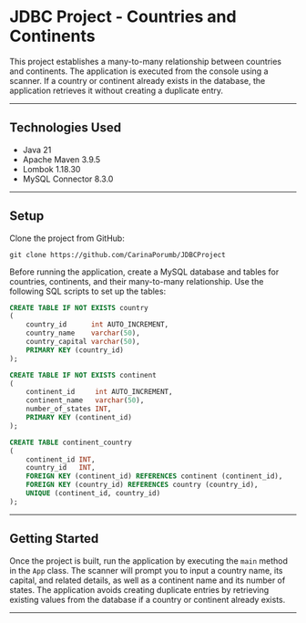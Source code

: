 # JDBC Project - Countries and Continents

This project establishes a many-to-many relationship between countries and continents. The application is executed from
the console using a scanner. If a country or continent already exists in the database, the application retrieves it
without creating a duplicate entry.

---

## Technologies Used

* Java 21
* Apache Maven 3.9.5
* Lombok 1.18.30
* MySQL Connector 8.3.0

---

## Setup

Clone the project from GitHub:

`git clone https://github.com/CarinaPorumb/JDBCProject`

Before running the application, create a MySQL database and tables for countries, continents, and their many-to-many
relationship. Use the following SQL scripts to set up the tables:

```sql
CREATE TABLE IF NOT EXISTS country
(
    country_id      int AUTO_INCREMENT,
    country_name    varchar(50),
    country_capital varchar(50),
    PRIMARY KEY (country_id)
);

CREATE TABLE IF NOT EXISTS continent
(
    continent_id     int AUTO_INCREMENT,
    continent_name   varchar(50),
    number_of_states INT,
    PRIMARY KEY (continent_id)
);

CREATE TABLE continent_country
(
    continent_id INT,
    country_id   INT,
    FOREIGN KEY (continent_id) REFERENCES continent (continent_id),
    FOREIGN KEY (country_id) REFERENCES country (country_id),
    UNIQUE (continent_id, country_id)
);

```

---

## Getting Started

Once the project is built, run the application by executing the `main` method in the `App` class. The scanner will
prompt you to input a country name, its capital, and related details, as well as a continent name and its number of
states. The application avoids creating duplicate entries by retrieving existing values from the database if a country
or continent already exists.

---